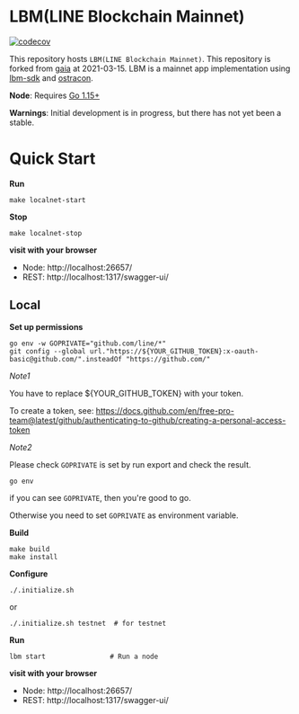 # LBM(LINE Blockchain Mainnet)

[![codecov](https://codecov.io/gh/line/lbm/branch/main/graph/badge.svg?token=JFFuUevpzJ)](https://codecov.io/gh/line/lbm)

This repository hosts `LBM(LINE Blockchain Mainnet)`. This repository is forked from [gaia](https://github.com/cosmos/gaia) at 2021-03-15. LBM is a mainnet app implementation using [lbm-sdk](https://github.com/line/lbm-sdk) and [ostracon](https://github.com/line/ostracon).

**Node**: Requires [Go 1.15+](https://golang.org/dl/)

**Warnings**: Initial development is in progress, but there has not yet been a stable.

# Quick Start
**Run**
```
make localnet-start
```

**Stop**
```
make localnet-stop
```

**visit with your browser**
* Node: http://localhost:26657/
* REST: http://localhost:1317/swagger-ui/

## Local
**Set up permissions**
```
go env -w GOPRIVATE="github.com/line/*"
git config --global url."https://${YOUR_GITHUB_TOKEN}:x-oauth-basic@github.com/".insteadOf "https://github.com/"
```

_Note1_

You have to replace ${YOUR_GITHUB_TOKEN} with your token.

To create a token, 
see: https://docs.github.com/en/free-pro-team@latest/github/authenticating-to-github/creating-a-personal-access-token

_Note2_

Please check `GOPRIVATE` is set by run export and check the result. 
```
go env
```
if you can see `GOPRIVATE`, then you're good to go. 

Otherwise you need to set `GOPRIVATE` as environment variable.

**Build**
```
make build
make install 
```

**Configure**
```
./.initialize.sh
```
or
```
./.initialize.sh testnet  # for testnet
```

**Run**
```
lbm start                # Run a node
```

**visit with your browser**
* Node: http://localhost:26657/
* REST: http://localhost:1317/swagger-ui/
